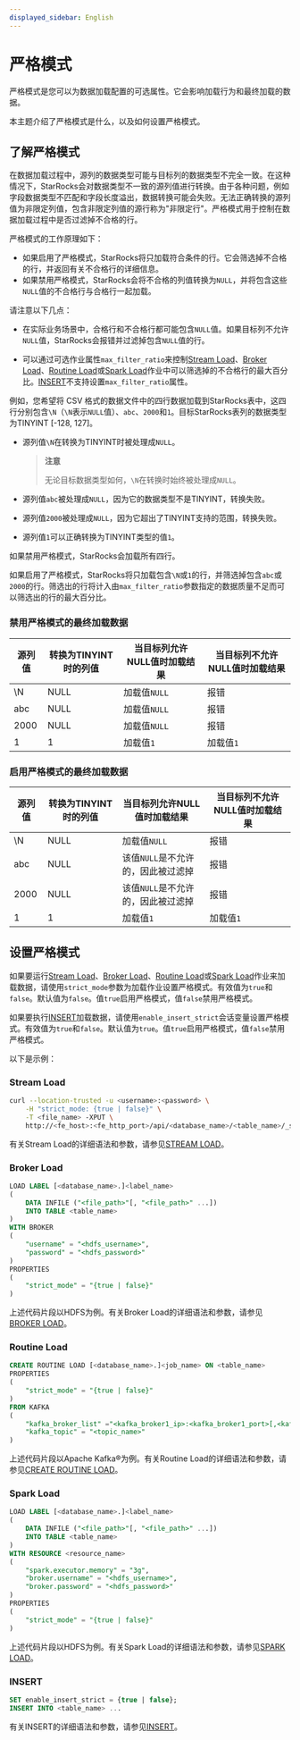 ```yaml
---
displayed_sidebar: English
---
```


# 严格模式

严格模式是您可以为数据加载配置的可选属性。它会影响加载行为和最终加载的数据。

本主题介绍了严格模式是什么，以及如何设置严格模式。

## 了解严格模式

在数据加载过程中，源列的数据类型可能与目标列的数据类型不完全一致。在这种情况下，StarRocks会对数据类型不一致的源列值进行转换。由于各种问题，例如字段数据类型不匹配和字段长度溢出，数据转换可能会失败。无法正确转换的源列值为非限定列值，包含非限定列值的源行称为"非限定行"。严格模式用于控制在数据加载过程中是否过滤掉不合格的行。

严格模式的工作原理如下：

- 如果启用了严格模式，StarRocks将只加载符合条件的行。它会筛选掉不合格的行，并返回有关不合格行的详细信息。
- 如果禁用严格模式，StarRocks会将不合格的列值转换为`NULL`，并将包含这些`NULL`值的不合格行与合格行一起加载。

请注意以下几点：

- 在实际业务场景中，合格行和不合格行都可能包含`NULL`值。如果目标列不允许`NULL`值，StarRocks会报错并过滤掉包含`NULL`值的行。

- 可以通过可选作业属性`max_filter_ratio`来控制[Stream Load](../../sql-reference/sql-statements/data-manipulation/STREAM_LOAD.md)、[Broker Load](../../sql-reference/sql-statements/data-manipulation/BROKER_LOAD.md)、[Routine Load](../../sql-reference/sql-statements/data-manipulation/CREATE_ROUTINE_LOAD.md)或[Spark Load](../../sql-reference/sql-statements/data-manipulation/SPARK_LOAD.md)作业中可以筛选掉的不合格行的最大百分比。[INSERT](../../sql-reference/sql-statements/data-manipulation/INSERT.md)不支持设置`max_filter_ratio`属性。

例如，您希望将 CSV 格式的数据文件中的四行数据加载到StarRocks表中，这四行分别包含`\N`（`\N`表示`NULL`值）、`abc`、`2000`和`1`。目标StarRocks表列的数据类型为TINYINT [-128, 127]。

- 源列值`\N`在转换为TINYINT时被处理成`NULL`。

  > **注意**
  >
  > 无论目标数据类型如何，`\N`在转换时始终被处理成`NULL`。

- 源列值`abc`被处理成`NULL`，因为它的数据类型不是TINYINT，转换失败。

- 源列值`2000`被处理成`NULL`，因为它超出了TINYINT支持的范围，转换失败。

- 源列值`1`可以正确转换为TINYINT类型的值`1`。

如果禁用严格模式，StarRocks会加载所有四行。

如果启用了严格模式，StarRocks将只加载包含`\N`或`1`的行，并筛选掉包含`abc`或`2000`的行。筛选出的行将计入由`max_filter_ratio`参数指定的数据质量不足而可以筛选出的行的最大百分比。

### 禁用严格模式的最终加载数据

| 源列值 | 转换为TINYINT时的列值 | 当目标列允许NULL值时加载结果 | 当目标列不允许NULL值时加载结果 |
| ------- | ----------------------- | ---------------------------- | ------------------------------ |
| \N      | NULL                   | 加载值`NULL`                | 报错                           |
| abc     | NULL                   | 加载值`NULL`                | 报错                           |
| 2000    | NULL                   | 加载值`NULL`                | 报错                           |
| 1       | 1                      | 加载值`1`                   | 加载值`1`                      |

### 启用严格模式的最终加载数据

| 源列值 | 转换为TINYINT时的列值 | 当目标列允许NULL值时加载结果 | 当目标列不允许NULL值时加载结果 |
| ------- | ----------------------- | ---------------------------- | ------------------------------ |
| \N      | NULL                   | 加载值`NULL`                | 报错                           |
| abc     | NULL                   | 该值`NULL`是不允许的，因此被过滤掉 | 报错                           |
| 2000    | NULL                   | 该值`NULL`是不允许的，因此被过滤掉 | 报错                           |
| 1       | 1                      | 加载值`1`                   | 加载值`1`                      |

## 设置严格模式

如果要运行[Stream Load](../../sql-reference/sql-statements/data-manipulation/STREAM_LOAD.md)、[Broker Load](../../sql-reference/sql-statements/data-manipulation/BROKER_LOAD.md)、[Routine Load](../../sql-reference/sql-statements/data-manipulation/CREATE_ROUTINE_LOAD.md)或[Spark Load](../../sql-reference/sql-statements/data-manipulation/SPARK_LOAD.md)作业来加载数据，请使用`strict_mode`参数为加载作业设置严格模式。有效值为`true`和`false`。默认值为`false`。值`true`启用严格模式，值`false`禁用严格模式。

如果要执行[INSERT](../../sql-reference/sql-statements/data-manipulation/INSERT.md)加载数据，请使用`enable_insert_strict`会话变量设置严格模式。有效值为`true`和`false`。默认值为`true`。值`true`启用严格模式，值`false`禁用严格模式。

以下是示例：

### Stream Load

```Bash
curl --location-trusted -u <username>:<password> \
    -H "strict_mode: {true | false}" \
    -T <file_name> -XPUT \
    http://<fe_host>:<fe_http_port>/api/<database_name>/<table_name>/_stream_load
```

有关Stream Load的详细语法和参数，请参见[STREAM LOAD](../../sql-reference/sql-statements/data-manipulation/STREAM_LOAD.md)。

### Broker Load

```SQL
LOAD LABEL [<database_name>.]<label_name>
(
    DATA INFILE ("<file_path>"[, "<file_path>" ...])
    INTO TABLE <table_name>
)
WITH BROKER
(
    "username" = "<hdfs_username>",
    "password" = "<hdfs_password>"
)
PROPERTIES
(
    "strict_mode" = "{true | false}"
)
```

上述代码片段以HDFS为例。有关Broker Load的详细语法和参数，请参见[BROKER LOAD](../../sql-reference/sql-statements/data-manipulation/BROKER_LOAD.md)。

### Routine Load

```SQL
CREATE ROUTINE LOAD [<database_name>.]<job_name> ON <table_name>
PROPERTIES
(
    "strict_mode" = "{true | false}"
) 
FROM KAFKA
(
    "kafka_broker_list" ="<kafka_broker1_ip>:<kafka_broker1_port>[,<kafka_broker2_ip>:<kafka_broker2_port>...]",
    "kafka_topic" = "<topic_name>"
)
```

上述代码片段以Apache Kafka®为例。有关Routine Load的详细语法和参数，请参见[CREATE ROUTINE LOAD](../../sql-reference/sql-statements/data-manipulation/CREATE_ROUTINE_LOAD.md)。

### Spark Load

```SQL
LOAD LABEL [<database_name>.]<label_name>
(
    DATA INFILE ("<file_path>"[, "<file_path>" ...])
    INTO TABLE <table_name>
)
WITH RESOURCE <resource_name>
(
    "spark.executor.memory" = "3g",
    "broker.username" = "<hdfs_username>",
    "broker.password" = "<hdfs_password>"
)
PROPERTIES
(
    "strict_mode" = "{true | false}"   
)
```

上述代码片段以HDFS为例。有关Spark Load的详细语法和参数，请参见[SPARK LOAD](../../sql-reference/sql-statements/data-manipulation/SPARK_LOAD.md)。

### INSERT

```SQL
SET enable_insert_strict = {true | false};
INSERT INTO <table_name> ...
```

有关INSERT的详细语法和参数，请参见[INSERT](../../sql-reference/sql-statements/data-manipulation/INSERT.md)。
